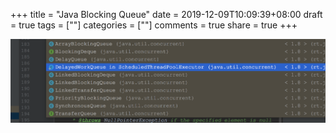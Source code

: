 +++
title = "Java Blocking Queue"
date = 2019-12-09T10:09:39+08:00
draft = true
tags = [""]
categories = [""]
comments = true
share = true
+++


![](images/5b2a655f.png)

